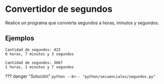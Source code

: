 # Convertidor de segundos

Realice un programa que convierta segundos a horas, minutos y segundos.

## Ejemplos

```
Cantidad de segundos: 423
0 horas, 7 minutos y 3 segundos
```

```
Cantidad de segundos: 3667
1 horas, 1 minutos y 7 segundos
```

??? danger "Solución"
    ```python
    --8<-- "python/secuenciales/segundos.py"
    ```